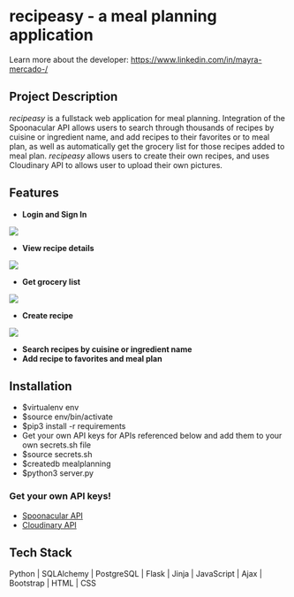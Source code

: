 # recipeasy - a meal planning application
Learn more about the developer: https://www.linkedin.com/in/mayra-mercado-/

## Project Description
_recipeasy_ is a fullstack web application for meal planning. Integration of the Spoonacular API allows users to search through thousands of recipes by cuisine or ingredient name, and add recipes to their favorites or to meal plan, as well as automatically get the grocery list for those recipes added to meal plan. _recipeasy_ allows users to create their own recipes, and uses Cloudinary API to allows user to upload their own pictures.

## Features
- **Login and Sign In**
<img src="https://media.giphy.com/media/WcKyjjJmyWhldVAxfC/giphy.gif">

- **View recipe details**
<img src="https://media.giphy.com/media/xO0jQtl4TEbE7OYOBT/giphy.gif">

- **Get grocery list**
<img src="https://media.giphy.com/media/SCLm4Im1znZVLHMF3i/giphy.gif">

- **Create recipe**
<img src="https://media.giphy.com/media/y0ydanHGuldJkzNpNE/giphy.gif">

- **Search recipes by cuisine or ingredient name**
- **Add recipe to favorites and meal plan**

## Installation
- $virtualenv env
- $source env/bin/activate
- $pip3 install -r requirements
- Get your own API keys for APIs referenced below and add them to your own secrets.sh file
- $source secrets.sh
- $createdb mealplanning
- $python3 server.py

### Get your own API keys!
- [Spoonacular API](https://spoonacular.com/food-api/console#Dashboard)
- [Cloudinary API](https://cloudinary.com/documentation/cloudinary_get_started)

## Tech Stack
Python | SQLAlchemy | PostgreSQL | Flask | Jinja | JavaScript | Ajax | Bootstrap | HTML | CSS
